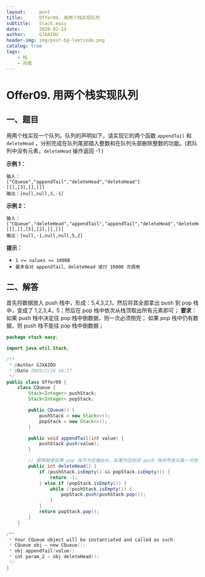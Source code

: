 ```yaml
---
layout:     post
title:      Offer09. 用两个栈实现队列
subtitle:   Stack.easy
date:       2020-02-24
author:     GJXAIOU
header-img: img/post-bg-leetcode.png
catalog: true
tags:
    - 栈
	- 完成
---
```




# Offer09. 用两个栈实现队列

## 一、题目

用两个栈实现一个队列。队列的声明如下，请实现它的两个函数 `appendTail` 和 `deleteHead` ，分别完成在队列尾部插入整数和在队列头部删除整数的功能。(若队列中没有元素，`deleteHead` 操作返回 -1 )

**示例 1：**

```
输入：
["CQueue","appendTail","deleteHead","deleteHead"]
[[],[3],[],[]]
输出：[null,null,3,-1]
```

**示例 2：**

```
输入：
["CQueue","deleteHead","appendTail","appendTail","deleteHead","deleteHead"]
[[],[],[5],[2],[],[]]
输出：[null,-1,null,null,5,2]
```

**提示：**

- `1 <= values <= 10000`
- `最多会对 appendTail、deleteHead 进行 10000 次调用`



## 二、解答

首先将数据放入 push 栈中，形成：5,4,3,2,1，然后将其全部拿出 push 到 pop 栈中，变成了 1,2,3,4，5；然后在 pop 栈中依次从栈顶取出所有元素即可；
**要求**：如果 push 栈中决定往 pop 栈中倒数据，则一次必须倒完；
如果 pop 栈中仍有数据，则 push 栈不能往 pop 栈中倒数据；

```java
package stack.easy;

import java.util.Stack;

/**
 * @Author GJXAIOU
 * @Date 2020/2/24 16:17
 */
public class Offer09 {
    class CQueue {
        Stack<Integer> pushStack;
        Stack<Integer> popStack;

        public CQueue() {
            pushStack = new Stack<>();
            popStack = new Stack<>();
        }

        public void appendTail(int value) {
            pushStack.push(value);
        }

        // 删除就是如果 pop 栈不为空弹出头，如果为空则将 push 栈中所有元素一次性倒入 pop 栈中，然后弹出。
        public int deleteHead() {
            if (pushStack.isEmpty() && popStack.isEmpty()) {
                return -1;
            } else if (popStack.isEmpty()) {
                while (!pushStack.isEmpty()) {
                    popStack.push(pushStack.pop());
                }
            }
            return popStack.pop();
        }
    }

/**
 * Your CQueue object will be instantiated and called as such:
 * CQueue obj = new CQueue();
 * obj.appendTail(value);
 * int param_2 = obj.deleteHead();
 */
}

```

